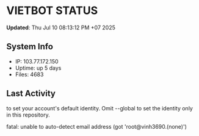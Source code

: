 # VIETBOT STATUS
**Updated**: Thu Jul 10 08:13:12 PM +07 2025

## System Info
- IP: 103.77.172.150
- Uptime: up 5 days
- Files: 4683

## Last Activity

to set your account's default identity.
Omit --global to set the identity only in this repository.

fatal: unable to auto-detect email address (got 'root@vinh3690.(none)')
